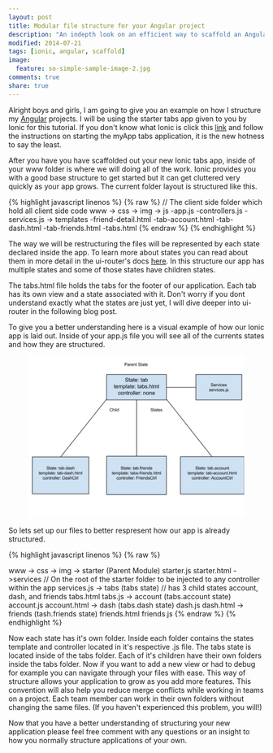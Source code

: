 ```yaml
---
layout: post
title: Modular file structure for your Angular project
description: "An indepth look on an efficient way to scaffold an Angular App"
modified: 2014-07-21
tags: [ionic, angular, scaffold]
image:
  feature: so-simple-sample-image-2.jpg
comments: true
share: true
---
```


Alright boys and girls, I am going to give you an example on how I structure my [Angular](https://angularjs.org/) projects. I will be using the starter tabs app given to you by Ionic for this tutorial. If you don't know what Ionic is click this [link](http://ionicframework.com/getting-started/) and follow the instructions on starting the myApp tabs application, it is the new hotness to say the least.

After you have you have scaffolded out your new Ionic tabs app, inside of your www folder is where we will doing all of the work. Ionic provides you with a good base structure to get started but it can get cluttered very quickly as your app grows. The current folder layout is structured like this.

{% highlight javascript linenos %} {% raw %}
// The client side folder which hold all client side code
www
  -> css
  -> img
  -> js
      -app.js
      -controllers.js
      -services.js
  -> templates
      -friend-detail.html
      -tab-account.html
      -tab-dash.html
      -tab-friends.html
      -tabs.html
{% endraw %} {% endhighlight %}

The way we will be restructuring the files will be represented by each state declared inside the app. To learn more about states you can read about them in more detail in the ui-router's docs [here](http://angular-ui.github.io/ui-router/site/#/api/ui.router). In this structure our app has multiple states and some of those states have children states.

The tabs.html file holds the tabs for the footer of our application. Each tab has its own view and a state associated with it. Don't worry if you dont understand exactly what the states are just yet, I will dive deeper into ui-router in the following blog post.

To give you a better understanding here is a visual example of how our Ionic app is laid out. Inside of your app.js file you will see all of the currents states and how they are structured.

<figure>
  <img src="/images/filestructure.jpg">
</figure>

So lets set up our files to better respresent how our app is already structured.

{% highlight javascript linenos %} {% raw %}

www
  -> css
  -> img
  -> starter (Parent Module)
        starter.js
        starter.html
    ->services // On the root of the starter folder to be injected to any controller within the app
        services.js
    -> tabs (tabs state) // has 3 child states account, dash, and friends
        tabs.html
        tabs.js
      -> account (tabs.account state)
            account.js
            account.html
      -> dash (tabs.dash state)
            dash.js
            dash.html
      -> friends (tash.friends state)
            friends.html
            friends.js
{% endraw %} {% endhighlight %}

Now each state has it's own folder. Inside each folder contains the states template and controller located in it's respective .js file. The tabs state is located inside of the tabs folder. Each of it's children have their own folders inside the tabs folder. Now if you want to add a new view or had to debug for example you can navigate through your files with ease. This way of structure allows your application to grow as you add more features. This convention will also help you reduce merge conflicts while working in teams on a project. Each team member can work in their own folders without changing the same files. (If you haven't experienced this problem, you will!)

Now that you have a better understanding of structuring your new application please feel free comment with any questions or an insight to how you normally structure applications of your own.




